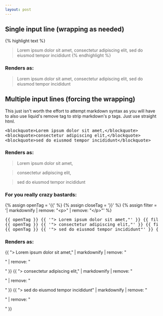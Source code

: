 ```yaml
---
layout: post
---
```


## Single input line (wrapping as needed)

{% highlight text %}
> Lorem ipsum dolor sit amet, consectetur adipiscing elit, sed do eiusmod tempor incididunt
{% endhighlight %}

### Renders as:

> Lorem ipsum dolor sit amet, consectetur adipiscing elit, sed do eiusmod tempor incididunt

## Multiple input lines (forcing the wrapping)

This just isn't worth the effort to attempt markdown syntax as you will have to
also use liquid's remove tag to strip markdown's p tags. Just use straight html.

<pre>
&lt;blockquote&gt;Lorem ipsum dolor sit amet,&lt;/blockquote&gt;
&lt;blockquote&gt;consectetur adipiscing elit,&lt;/blockquote&gt;
&lt;blockquote&gt;sed do eiusmod tempor incididunt&lt;/blockquote&gt;
</pre>

### Renders as:

<blockquote>Lorem ipsum dolor sit amet,</blockquote>
<blockquote>consectetur adipiscing elit,</blockquote>
<blockquote>sed do eiusmod tempor incididunt</blockquote>

<p></p>

### For you really crazy bastards:

{% assign openTag = '{{' %}
{% assign closeTag = '}}' %}
{% assign filter = '| markdownify | remove: "&lt;p>" | remove: "&lt;/p>"' %}
<pre>
{{ openTag }} {{ '"> Lorem ipsum dolor sit amet,"' }} {{ filter }} {{ closeTag }}
{{ openTag }} {{ '"> consectetur adipiscing elit,"' }} {{ filter }} {{ closeTag }}
{{ openTag }} {{ '"> sed do eiusmod tempor incididunt"' }} {{ filter }} {{ closeTag }}
</pre>

### Renders as:

{{ "> Lorem ipsum dolor sit amet," | markdownify | remove: "<p>" | remove: "</p>" }}
{{ "> consectetur adipiscing elit," | markdownify | remove: "<p>" | remove: "</p>" }}
{{ "> sed do eiusmod tempor incididunt" | markdownify | remove: "<p>" | remove: "</p>" }}

<!-- vim: set tw=80 ts=2 sw=2 et: -->
